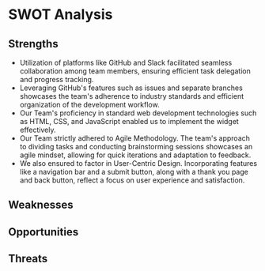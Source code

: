 # SWOT Analysis

## Strengths
- Utilization of platforms like GitHub and Slack facilitated seamless collaboration among team members, ensuring efficient task delegation and progress tracking.
- Leveraging GitHub's features such as issues and separate branches showcases the team's adherence to industry standards and efficient organization of the development workflow.
- Our Team's proficiency in standard web development technologies such as HTML, CSS, and JavaScript enabled us to implement the widget effectively.
- Our Team strictly adhered to Agile Methodology. The team's approach to dividing tasks and conducting brainstorming sessions showcases an agile mindset, allowing for quick iterations and adaptation to feedback.
- We also ensured to factor in User-Centric Design. Incorporating features like a navigation bar and a submit button, along with a thank you page and back button, reflect a focus on user experience and satisfaction.



## Weaknesses



## Opportunities



## Threats


